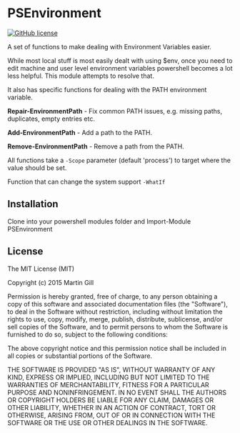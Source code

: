 PSEnvironment
=============
[![GitHub license](https://img.shields.io/github/license/mashape/apistatus.svg)](http://opensource.org/licenses/MIT)

A set of functions to make dealing with Environment Variables easier.

While most local stuff is most easily dealt with using $env, once you need to edit machine and user level environment variables powershell becomes a lot less helpful. This module attempts to resolve that.

It also has specific functions for dealing with the PATH environment variable.

**Repair-EnvironmentPath** - Fix common PATH issues, e.g. missing paths, duplicates, empty entries etc.

**Add-EnvironmentPath** - Add a path to the PATH.

**Remove-EnvironmentPath** - Remove a path from the PATH.

All functions take a ```-Scope``` parameter (default 'process') to target where the value should be set.

Function that can change the system support ```-WhatIf```

Installation
------------

Clone into your powershell modules folder and Import-Module PSEnvironment

License
-------

The MIT License (MIT)

Copyright (c) 2015 Martin Gill

Permission is hereby granted, free of charge, to any person obtaining a copy
of this software and associated documentation files (the "Software"), to deal
in the Software without restriction, including without limitation the rights
to use, copy, modify, merge, publish, distribute, sublicense, and/or sell
copies of the Software, and to permit persons to whom the Software is
furnished to do so, subject to the following conditions:

The above copyright notice and this permission notice shall be included in
all copies or substantial portions of the Software.

THE SOFTWARE IS PROVIDED "AS IS", WITHOUT WARRANTY OF ANY KIND, EXPRESS OR
IMPLIED, INCLUDING BUT NOT LIMITED TO THE WARRANTIES OF MERCHANTABILITY,
FITNESS FOR A PARTICULAR PURPOSE AND NONINFRINGEMENT. IN NO EVENT SHALL THE
AUTHORS OR COPYRIGHT HOLDERS BE LIABLE FOR ANY CLAIM, DAMAGES OR OTHER
LIABILITY, WHETHER IN AN ACTION OF CONTRACT, TORT OR OTHERWISE, ARISING FROM,
OUT OF OR IN CONNECTION WITH THE SOFTWARE OR THE USE OR OTHER DEALINGS IN
THE SOFTWARE.

